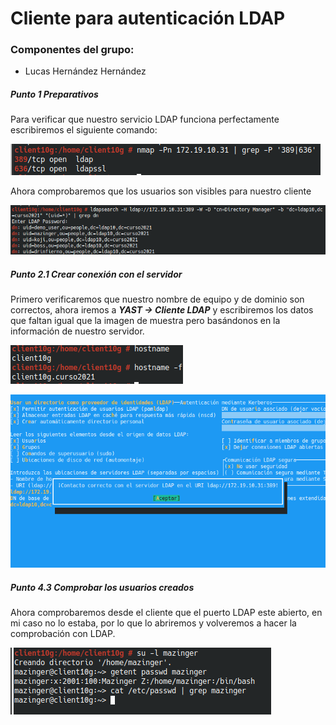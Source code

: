 #  **Cliente para autenticación LDAP**

### Componentes del grupo:
* Lucas Hernández Hernández



##### **Punto 1** Preparativos

Para verificar que nuestro servicio LDAP funciona perfectamente escribiremos el siguiente comando:

![](img/1.1.png)

Ahora comprobaremos que los usuarios son visibles para nuestro cliente

![](img/2.1.1.png)



##### **Punto 2.1** Crear conexión con el servidor

Primero verificaremos que nuestro nombre de equipo y de dominio son correctos, ahora iremos a _**YAST -> Cliente LDAP**_ y escribiremos los datos que faltan igual que la imagen de muestra pero basándonos en la información de nuestro servidor.

![](img/1.2.png)

![](img/2.1.2.png)

##### **Punto 4.3** Comprobar los usuarios creados

Ahora comprobaremos desde el cliente que el puerto LDAP este abierto, en mi caso no lo estaba, por lo que lo abriremos y volveremos a hacer la comprobación con LDAP.

![](img/2.2.png)
